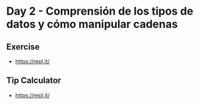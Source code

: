 # Day 2 - Comprensión de los tipos de datos y cómo manipular cadenas

## Exercise

- https://repl.it/


## Tip Calculator

<!-- gif del codigo -->

- https://repl.it/
